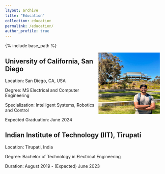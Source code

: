 ```yaml
---
layout: archive
title: "Education"
collection: education
permalink: /education/
author_profile: true
---
```


{% include base_path %}

<img src="images/jacobs.jpeg" alt="Image description" align="right" width="200" height="200">

## University of California, San Diego

Location: San Diego, CA, USA

Degree: MS Electrical and Computer Engineering

Specialization: Intelligent Systems, Robotics and Control

Expected Graduation: June 2024

## Indian Institute of Technology (IIT), Tirupati

Location: Tirupati, India

Degree: Bachelor of Technology in Electrical Engineering

Duration: August 2019 - (Expected) June 2023


